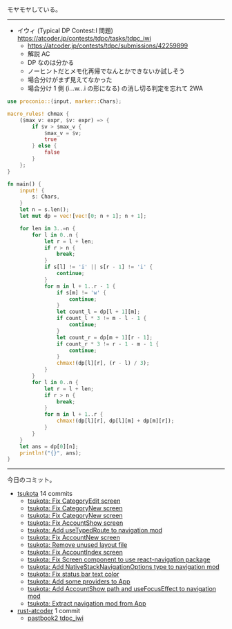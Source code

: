 モヤモヤしている。

---

- イウィ (Typical DP Contest:I 問題)
  <https://atcoder.jp/contests/tdpc/tasks/tdpc_iwi>
  - <https://atcoder.jp/contests/tdpc/submissions/42259899>
  - 解説 AC
  - DP なのは分かる
  - ノーヒントだとメモ化再帰でなんとかできないか試しそう
  - 場合分けがまず見えてなかった
  - 場合分け 1 側 (i...w...i の形になる) の消し切る判定を忘れて 2WA

```rust
use proconio::{input, marker::Chars};

macro_rules! chmax {
    ($max_v: expr, $v: expr) => {
        if $v > $max_v {
            $max_v = $v;
            true
        } else {
            false
        }
    };
}

fn main() {
    input! {
        s: Chars,
    }
    let n = s.len();
    let mut dp = vec![vec![0; n + 1]; n + 1];

    for len in 3..=n {
        for l in 0..n {
            let r = l + len;
            if r > n {
                break;
            }
            if s[l] != 'i' || s[r - 1] != 'i' {
                continue;
            }
            for m in l + 1..r - 1 {
                if s[m] != 'w' {
                    continue;
                }
                let count_l = dp[l + 1][m];
                if count_l * 3 != m - l - 1 {
                    continue;
                }
                let count_r = dp[m + 1][r - 1];
                if count_r * 3 != r - 1 - m - 1 {
                    continue;
                }
                chmax!(dp[l][r], (r - l) / 3);
            }
        }
        for l in 0..n {
            let r = l + len;
            if r > n {
                break;
            }
            for m in l + 1..r {
                chmax!(dp[l][r], dp[l][m] + dp[m][r]);
            }
        }
    }
    let ans = dp[0][n];
    println!("{}", ans);
}
```

---

今日のコミット。

- [tsukota](https://github.com/bouzuya/tsukota) 14 commits
  - [tsukota: Fix CategoryEdit screen](https://github.com/bouzuya/tsukota/commit/d8ab0851e80f1603941d3f8e9d9ab93c5c6de280)
  - [tsukota: Fix CategoryNew screen](https://github.com/bouzuya/tsukota/commit/a69d074790de6d0f3bd902a2b02a59465ba6804b)
  - [tsukota: Fix CategoryNew screen](https://github.com/bouzuya/tsukota/commit/202ba9ae3aec000980c6c375daab33d83c5c6832)
  - [tsukota: Fix AccountShow screen](https://github.com/bouzuya/tsukota/commit/a69fde256efdeecc03b2e16fb7cd1e84c63106ba)
  - [tsukota: Add useTypedRoute to navigation mod](https://github.com/bouzuya/tsukota/commit/71fb23ce5b8a2463d33b355a09f9defc790b9df2)
  - [tsukota: Fix AccountNew screen](https://github.com/bouzuya/tsukota/commit/b24b042448aadb47c0f5cfce76af2611a5793957)
  - [tsukota: Remove unused layout file](https://github.com/bouzuya/tsukota/commit/8470463a791a1e91c61266aa64fd5f0e9c49d28d)
  - [tsukota: Fix AccountIndex screen](https://github.com/bouzuya/tsukota/commit/7947a0728d76103eb8a68b50c9a7728ed0624e34)
  - [tsukota: Fix Screen component to use react-navigation package](https://github.com/bouzuya/tsukota/commit/fb38b5274500afd59fa6a45070ff4c07f67881d3)
  - [tsukota: Add NativeStackNavigationOptions type to navigation mod](https://github.com/bouzuya/tsukota/commit/42ea521cf72bbfbe79b5d767cbaf245d1c0d3ddb)
  - [tsukota: Fix status bar text color](https://github.com/bouzuya/tsukota/commit/161a944ec05682f9af4fac7bc6aec8583d3b36f4)
  - [tsukota: Add some providers to App](https://github.com/bouzuya/tsukota/commit/513fa1222cf7899c3993828dd797dabf5301c90c)
  - [tsukota: Add AccountShow path and useFocusEffect to navigation mod](https://github.com/bouzuya/tsukota/commit/549b7d68a86a2f91c1fb443d36a78597508d0ad1)
  - [tsukota: Extract navigation mod from App](https://github.com/bouzuya/tsukota/commit/1e82f131567b794ae80b73cc0f78c12936d020a5)
- [rust-atcoder](https://github.com/bouzuya/rust-atcoder) 1 commit
  - [pastbook2 tdpc_iwi](https://github.com/bouzuya/rust-atcoder/commit/05fa2179436eb8932f3fd24b1e719cc56f385719)
